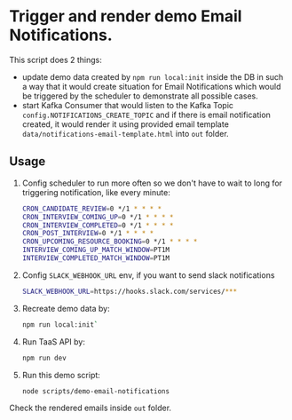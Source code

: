 # Trigger and render demo Email Notifications.

This script does 2 things:

- update demo data created by `npm run local:init` inside the DB in such a way that it would create situation for Email Notifications which would be triggered by the scheduler to demonstrate all possible cases.
- start Kafka Consumer that would listen to the Kafka Topic `config.NOTIFICATIONS_CREATE_TOPIC` and if there is email notification created, it would render it using provided email template `data/notifications-email-template.html` into `out` folder.

## Usage

1. Config scheduler to run more often so we don't have to wait to long for triggering notification, like every minute:

    ```sh
    CRON_CANDIDATE_REVIEW=0 */1 * * * *
    CRON_INTERVIEW_COMING_UP=0 */1 * * * *
    CRON_INTERVIEW_COMPLETED=0 */1 * * * *
    CRON_POST_INTERVIEW=0 */1 * * * *
    CRON_UPCOMING_RESOURCE_BOOKING=0 */1 * * * *
    INTERVIEW_COMING_UP_MATCH_WINDOW=PT1M
    INTERVIEW_COMPLETED_MATCH_WINDOW=PT1M
    ```
2. Config `SLACK_WEBHOOK_URL` env, if you want to send slack notifications

    ```sh
    SLACK_WEBHOOK_URL=https://hooks.slack.com/services/***
    ```

3. Recreate demo data by:

    ```sh
    npm run local:init`

4. Run TaaS API by:

    ```sh
    npm run dev
    ```

5. Run this demo script:

   ```sh
   node scripts/demo-email-notifications
   ```

Check the rendered emails inside `out` folder.
